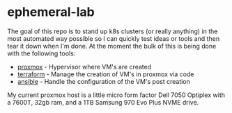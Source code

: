 # ephemeral-lab

The goal of this repo is to stand up k8s clusters (or really anything) in the most automated way
possible so I can quickly test ideas or tools and then tear it down when I'm done. 
At the moment the bulk of this is being done with the following tools:

* [proxmox](https://www.proxmox.com/) - Hypervisor where VM's are created
* [terraform](https://www.terraform.io/) - Manage the creation of VM's in proxmox via code
* [ansible](https://www.ansible.com/) - Handle the configuration of the VM's post creation

My current proxmox host is a little micro form factor Dell 7050 Optiplex with a 7600T, 32gb ram, and a 1TB Samsung 970 Evo Plus NVME drive. 